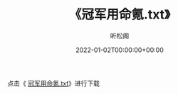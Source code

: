 ﻿---
title:  《冠军用命氪.txt》
date:   2022-01-02T00:00:00+00:00
author: 听松阁
layout: post
permalink: /冠军用命氪/
categories: 小说
tags: [小说]
---

点击《 [冠军用命氪.txt](http://img.660000.xyz/bookstukust/book/bntxt/10/冠军用命氪.txt)》进行下载